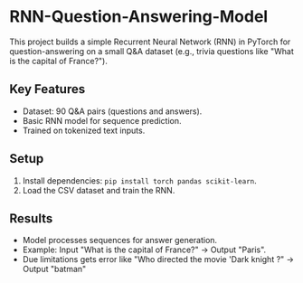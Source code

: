 # RNN-Question-Answering-Model

This project builds a simple Recurrent Neural Network (RNN) in PyTorch for question-answering on a small Q&A dataset (e.g., trivia questions like "What is the capital of France?").

## Key Features
- Dataset: 90 Q&A pairs (questions and answers).
- Basic RNN model for sequence prediction.
- Trained on tokenized text inputs.

## Setup
1. Install dependencies: `pip install torch pandas scikit-learn`.
2. Load the CSV dataset and train the RNN.

## Results
- Model processes sequences for answer generation.
- Example: Input "What is the capital of France?" → Output "Paris".
- Due limitations gets error like "Who directed the movie 'Dark knight ?"  → Output "batman" 

